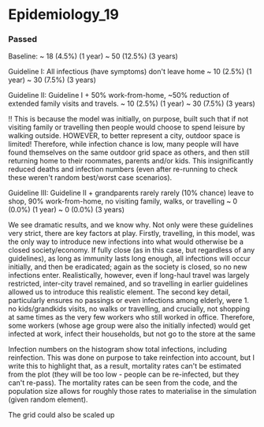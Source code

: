# Epidemiology_19


### Passed
Baseline: 
~ 18 (4.5%) (1 year)
~ 50 (12.5%) (3 years)

Guideline I: All infectious (have symptoms) don't leave home
~ 10 (2.5%) (1 year)
~ 30 (7.5%) (3 years)

Guideline II: Guideline I + 50% work-from-home, ~50% reduction of extended family visits and travels.
~ 10 (2.5%) (1 year)
~ 30 (7.5%) (3 years)

!! This is because the model was initially, on purpose, built such that if not visiting family or travelling then people would choose to spend leisure by walking outside. HOWEVER, to better represent a city, outdoor space is limited! Therefore, while infection chance is low, many people will have found themselves on the same outdoor grid space as others, and then still returning home to their roommates, parents and/or kids. This insignificantly reduced deaths and infection numbers (even after re-running to check these weren't random best/worst case scenarios).

Guideline III: Guideline II + grandparents rarely rarely (10% chance) leave to shop, 90% work-from-home, no visiting family, walks, or travelling
~ 0 (0.0%) (1 year)
~ 0 (0.0%) (3 years)

We see dramatic results, and we know why. Not only were these guidelines very strict, there are key factors at play. Firstly, travelling, in this model, was the only way to introduce new infections into what would otherwise be a closed society/economy. If fully close (as in this case, but regardless of any guidelines), as long as immunity lasts long enough, all infections will occur initially, and then be eradicated; again as the society is closed, so no new infections enter. Realistically, however, even if long-haul travel was largely restricted, inter-city travel remained, and so travelling in earlier guidelines allowed us to introduce this realistic element. The second key detail, particularly ensures no passings or even infections among elderly, were 1. no kids/grandkids visits, no walks or travelling, and crucially, not shopping at same times as the very few workers who still worked in office. Therefore, some workers (whose age group were also the initially infected) would get infected at work, infect their households, but not go to the store at the same 




Infection numbers on the histogram show total infections, including reinfection. This was done on purpose to take reinfection into account, but I write this to highlight that, as a result, mortality rates can't be estimated from the plot (they will be too low - people can be re-infected, but they can't re-pass). The mortality rates can be seen from the code, and the population size allows for roughly those rates to materialise in the simulation (given random element).


The grid could also be scaled up 
